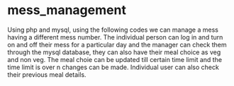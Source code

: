 # mess_management
Using php and mysql, using the following codes we can manage a mess having a different mess number.
The individual person can log in and turn on and off their mess for a particular day and the manager can check them through the mysql database, they can also have their meal choice as veg and non veg.
The meal choie can be updated till certain time limit and the time limit is over n changes can be made.
Individual user can also check their previous meal details.
